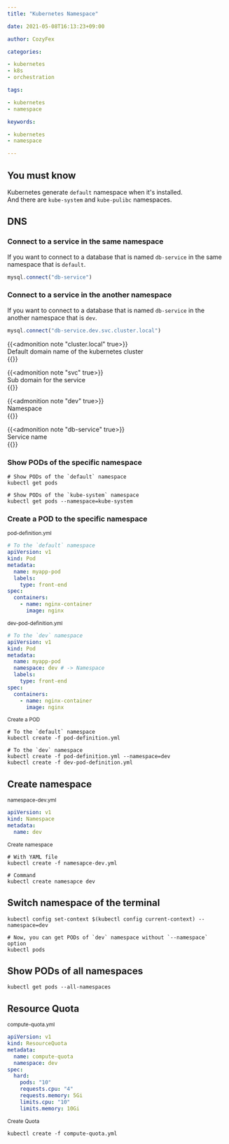 ```yaml
---
title: "Kubernetes Namespace"

date: 2021-05-08T16:13:23+09:00

author: CozyFex

categories:

- kubernetes
- k8s
- orchestration

tags:

- kubernetes
- namespace

keywords:

- kubernetes
- namespace

---
```


## You must know

Kubernetes generate `default` namespace when it's installed.\
And there are `kube-system` and `kube-pulibc` namespaces.

## DNS

### Connect to a service in the same namespace

If you want to connect to a database that is named `db-service` in the same namespace that is `default`.

```javascript
mysql.connect("db-service")
```

### Connect to a service in the another namespace

If you want to connect to a database that is named `db-service` in the another namespace that is `dev`.

```javascript
mysql.connect("db-service.dev.svc.cluster.local")
```

{{<admonition note "cluster.local" true>}}  
Default domain name of the kubernetes cluster  
{{</admonition>}}

{{<admonition note "svc" true>}}  
Sub domain for the service  
{{</admonition>}}

{{<admonition note "dev" true>}}  
Namespace  
{{</admonition>}}

{{<admonition note "db-service" true>}}  
Service name  
{{</admonition>}}

### Show PODs of the specific namespace

```shell
# Show PODs of the `default` namespace
kubectl get pods

# Show PODs of the `kube-system` namespace
kubectl get pods --namespace=kube-system
```

### Create a POD to the specific namespace

<sub>pod-definition.yml</sub>

```yaml
# To the `default` namespace
apiVersion: v1
kind: Pod
metadata:
  name: myapp-pod
  labels:
    type: front-end
spec:
  containers:
    - name: nginx-container
      image: nginx
```

<sub>dev-pod-definition.yml</sub>

```yaml
# To the `dev` namespace
apiVersion: v1
kind: Pod
metadata:
  name: myapp-pod
  namespace: dev # -> Namespace
  labels:
    type: front-end
spec:
  containers:
    - name: nginx-container
      image: nginx
```

<sub>Create a POD</sub>

```shell
# To the `default` namespace
kubectl create -f pod-definition.yml

# To the `dev` namespace
kubectl create -f pod-definition.yml --namespace=dev
kubectl create -f dev-pod-definition.yml
```

## Create namespace

<sub>namespace-dev.yml</sub>

```yaml
apiVersion: v1
kind: Namespace
metadata:
  name: dev
```

<sub>Create namespace</sub>

```shell
# With YAML file
kubectl create -f namesapce-dev.yml

# Command
kubectl create namesapce dev
```

## Switch namespace of the terminal

```shell
kubectl config set-context $(kubectl config current-context) --namespace=dev

# Now, you can get PODs of `dev` namespace without `--namespace` option
kubectl pods
```

## Show PODs of all namespaces

```shell
kubectl get pods --all-namespaces
```

## Resource Quota

<sub>compute-quota.yml</sub>

```yaml
apiVersion: v1
kind: ResourceQuota
metadata:
  name: compute-quota
  namespace: dev
spec:
  hard:
    pods: "10"
    requests.cpu: "4"
    requests.memory: 5Gi
    limits.cpu: "10"
    limits.memory: 10Gi
```

<sub>Create Quota</sub>

```shell
kubectl create -f compute-quota.yml
```

